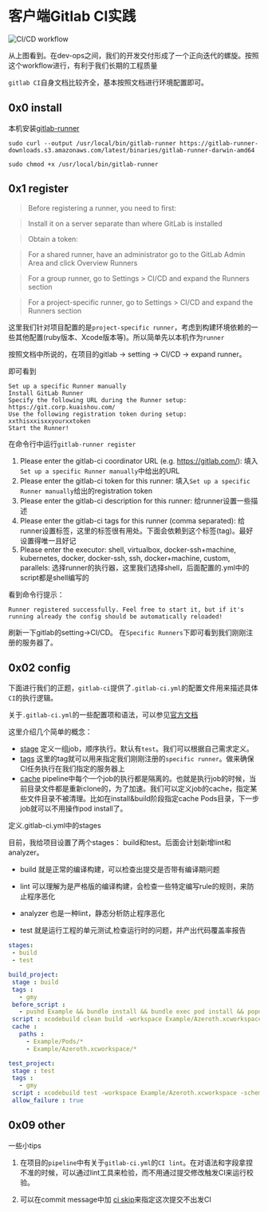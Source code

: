 # 客户端Gitlab CI实践

![CI/CD workflow](https://docs.gitlab.com/ee/ci/introduction/img/gitlab_workflow_example_extended_v12_3.png)

从上图看到。在dev-ops之间，我们的开发交付形成了一个正向迭代的螺旋。按照这个workflow进行，有利于我们长期的工程质量

`gitlab CI`自身文档比较齐全，基本按照文档进行环境配置即可。

## 0x0 install

本机安装[gitlab-runner](https://docs.gitlab.com/runner/)

```
sudo curl --output /usr/local/bin/gitlab-runner https://gitlab-runner-downloads.s3.amazonaws.com/latest/binaries/gitlab-runner-darwin-amd64

sudo chmod +x /usr/local/bin/gitlab-runner
```

## 0x1 register

> Before registering a runner, you need to first:

> Install it on a server separate than where GitLab is installed

> Obtain a token:

> For a shared runner, have an administrator go to the GitLab Admin Area and click Overview Runners

> For a group runner, go to Settings > CI/CD and expand the Runners section

> For a project-specific runner, go to Settings > CI/CD and expand the Runners section

这里我们针对项目配置的是`project-specific runner`，考虑到构建环境依赖的一些其他配置(ruby版本、Xcode版本等)。所以简单先以本机作为`runner`


按照文档中所说的，在项目的gitlab -> setting -> CI/CD -> expand runner。


即可看到

```
Set up a specific Runner manually
Install GitLab Runner
Specify the following URL during the Runner setup: https://git.corp.kuaishou.com/ 
Use the following registration token during setup: xxthisxxisxxyourxxtoken 
Start the Runner!
```

在命令行中运行`gitlab-runner register`

1. Please enter the gitlab-ci coordinator URL (e.g. https://gitlab.com/): 填入`Set up a specific Runner manually`中给出的URL
2. Please enter the gitlab-ci token for this runner: 填入`Set up a specific Runner manually`给出的registration token
3. Please enter the gitlab-ci description for this runner: 给runner设置一些描述
4. Please enter the gitlab-ci tags for this runner (comma separated): 给runner设置标签，这里的标签很有用处。下面会依赖到这个标签(tag)。最好设置得唯一且好记
5. Please enter the executor: shell, virtualbox, docker-ssh+machine, kubernetes, docker, docker-ssh, ssh, docker+machine, custom, parallels: 选择runner的执行器，这里我们选择shell，后面配置的.yml中的script都是shell编写的

看到命令行提示：

```
Runner registered successfully. Feel free to start it, but if it's running already the config should be automatically reloaded! 
```

刷新一下gitlab的setting->CI/CD。 在`Specific Runners`下即可看到我们刚刚注册的服务器了。

## 0x02 config

下面进行我们的正题，`gitlab-ci`提供了`.gitlab-ci.yml`的配置文件用来描述具体`CI`的执行逻辑。

关于`.gitlab-ci.yml`的一些配置项和语法，可以参见[官方文档](https://docs.gitlab.com/ee/ci/yaml/README.html)

这里介绍几个简单的概念：

* [stage](https://docs.gitlab.com/ee/ci/yaml/README.html#stage) 定义一组job，顺序执行。默认有`test`。我们可以根据自己需求定义。
* [tags](https://docs.gitlab.com/ee/ci/yaml/README.html#tags) 这里的tag就可以用来指定我们刚刚注册的`specific runner`。做来确保CI任务执行在我们指定的服务器上
* [cache](https://docs.gitlab.com/ee/ci/yaml/README.html#cache) pipeline中每个一个job的执行都是隔离的。也就是执行job的时候，当前目录文件都是重新clone的，为了加速。我们可以定义job的cache，指定某些文件目录不被清理。比如在install&build阶段指定cache Pods目录，下一步job就可以不用操作pod install了。

定义.gitlab-ci.yml中的stages

目前，我给项目设置了两个stages： build和test。后面会计划新增lint和analyzer。

 * build 就是正常的编译构建，可以检查出提交是否带有编译期问题

 * lint 可以理解为是严格版的编译构建，会检查一些特定编写rule的规则，来防止程序恶化

 * analyzer 也是一种lint，静态分析防止程序恶化

 * test 就是运行工程的单元测试,检查运行时的问题，并产出代码覆盖率报告

 ```yaml
 stages:
  - build
  - test

build_project:
  stage : build
  tags :
    - gmy
  before_script : 
    - pushd Example && bundle install && bundle exec pod install && popd
  script : xcodebuild clean build -workspace Example/Azeroth.xcworkspace -scheme Azeroth-Example 
  cache : 
    paths :
      - Example/Pods/*
      - Example/Azeroth.xcworkspace/*

test_project:
  stage : test
  tags :
    - gmy
  script : xcodebuild test -workspace Example/Azeroth.xcworkspace -scheme Azeroth-Example -destination 'platform=iOS Simulator,id=28EC8848-EC7E-4AB2-B797-2AEB9426F00A' -enableCodeCoverage YES
  allow_failure : true
 ```
 

## 0x09 other

一些小tips

1. 在项目的`pipeline`中有关于`gitlab-ci.yml`的`CI lint`。在对语法和字段拿捏不准的时候，可以通过lint工具来检验，而不用通过提交修改触发CI来运行校验。

2. 可以在commit message中加 [ci skip](https://docs.gitlab.com/ee/ci/yaml/README.html#skip-pipeline)来指定这次提交不出发CI